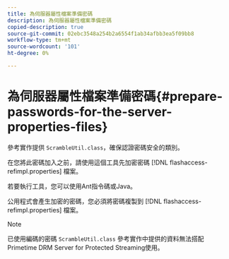 ```yaml
---
title: 為伺服器屬性檔案準備密碼
description: 為伺服器屬性檔案準備密碼
copied-description: true
source-git-commit: 02ebc3548a254b2a6554f1ab34afbb3ea5f09bb8
workflow-type: tm+mt
source-wordcount: '101'
ht-degree: 0%

---
```


# 為伺服器屬性檔案準備密碼{#prepare-passwords-for-the-server-properties-files}

參考實作提供 `ScrambleUtil.class`，確保認證密碼安全的類別。

在您將此密碼加入之前，請使用這個工具先加密密碼 [!DNL flashaccess-refimpl.properties] 檔案。

若要執行工具，您可以使用Ant指令碼或Java。

公用程式會產生加密的密碼，您必須將密碼複製到 [!DNL flashaccess-refimpl.properties] 檔案。

>[!NOTE]
>
>已使用編碼的密碼 `ScrambleUtil.class` 參考實作中提供的資料無法搭配Primetime DRM Server for Protected Streaming使用。
